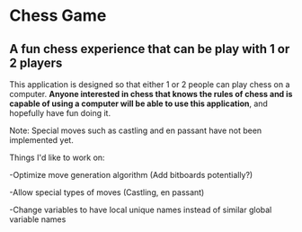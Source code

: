 # Chess Game

## A fun chess experience that can be play with 1 or 2 players

This application is designed so that either 1 or 2 people can play chess on a computer.
**Anyone interested in chess that knows the rules of chess and is capable of using a computer will be able to
use this application**, and hopefully have fun doing it.

Note: Special moves such as castling and en passant have not been implemented yet.

Things I'd like to work on:

-Optimize move generation algorithm (Add bitboards potentially?)

-Allow special types of moves (Castling, en passant)

-Change variables to have local unique names instead of similar global variable names



